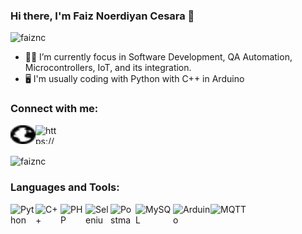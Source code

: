 ### Hi there, I'm Faiz Noerdiyan Cesara 👋

<p align="left"> <img src="https://komarev.com/ghpvc/?username=faiznc" alt="faiznc" /> </p>

- 👨‍💻 I’m currently focus in Software Development, QA Automation, Microcontrollers, IoT, and its integration.
- 🖥️ I'm usually coding with Python with C++ in Arduino


### Connect with me:

<img align="left" alt="https://github.com/faiznc" height="30" width="40" src="https://raw.githubusercontent.com/iconic/open-iconic/master/svg/globe.svg" />
<img align="left" alt="https://www.linkedin.com/in/faiz-noerdiyan-cesara-1694a51b6/" height="30" width="40" src="https://cdn.jsdelivr.net/npm/simple-icons@v3/icons/linkedin.svg" />

<br /><br />

<p><img align="center" src="https://github-readme-stats.vercel.app/api?username=faiznc&show_icons=true" alt="faiznc" /></p>

### Languages and Tools:

<img align="left" alt="Python" width="40" height="40" src="https://upload.wikimedia.org/wikipedia/commons/c/c3/Python-logo-notext.svg" />
<img align="left" alt="C++" width="40" height="40" src="https://upload.wikimedia.org/wikipedia/commons/1/18/ISO_C%2B%2B_Logo.svg" />
<img align="left" alt="PHP" width="40" height="40" src="https://upload.wikimedia.org/wikipedia/commons/2/27/PHP-logo.svg" />
<img align="left" alt="Selenium" width="40" height="40" src="https://iconape.com/wp-content/files/hu/99666/png/selenium-logo.png" />
<img align="left" alt="Postman" width="40" height="40" src="https://iconape.com/wp-content/files/ja/89479/png/postman.png" />
<img align="left" alt="MySQL" width="60" height="40" src="https://upload.wikimedia.org/wikipedia/commons/0/0a/MySQL_textlogo.svg" />
<img align="left" alt="Arduino" width="60" height="40" src="https://upload.wikimedia.org/wikipedia/commons/8/87/Arduino_Logo.svg" />
<img align="left" alt="MQTT" width="60" height="60" src="https://upload.wikimedia.org/wikipedia/commons/e/e0/Mqtt-hor.svg" />
